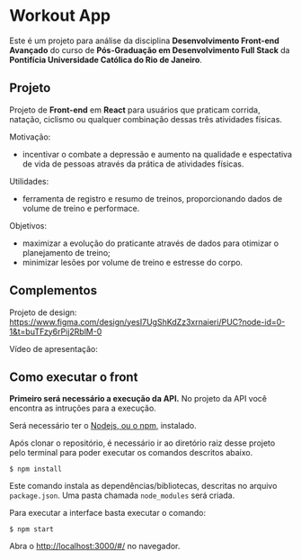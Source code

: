 # Workout App

Este é um projeto para análise da disciplina **Desenvolvimento Front-end Avançado** do curso de **Pós-Graduação em Desenvolvimento Full Stack** da **Pontifícia Universidade Católica do Rio de Janeiro**.


## Projeto

Projeto de **Front-end** em **React** para usuários que praticam corrida, natação, ciclismo ou qualquer combinação dessas três atividades físicas.

Motivação:
- incentivar o combate a depressão e aumento na qualidade e espectativa de vida de pessoas através da prática de atividades físicas.

Utilidades:
- ferramenta de registro e resumo de treinos, proporcionando dados de volume de treino e performace.

Objetivos:
- maximizar a evolução do praticante através de dados para otimizar o planejamento de treino;
- minimizar lesões por volume de treino e estresse do corpo.


## Complementos

Projeto de design: https://www.figma.com/design/yesI7UgShKdZz3xrnaieri/PUC?node-id=0-1&t=buTFzy6rPij2RblM-0

Vídeo de apresentação: 


## Como executar o front

**Primeiro será necessário a execução da API.** No projeto da API você encontra as intruções para a execução.

Será necessário ter o [Nodejs, ou o npm,](https://nodejs.org/en/download/) instalado. 

Após clonar o repositório, é necessário ir ao diretório raiz desse projeto pelo terminal para poder executar os comandos descritos abaixo.

```
$ npm install
```

Este comando instala as dependências/bibliotecas, descritas no arquivo `package.json`. Uma pasta chamada `node_modules` será criada.

Para executar a interface basta executar o comando: 

```
$ npm start
```

Abra o [http://localhost:3000/#/](http://localhost:3000/#/) no navegador.
